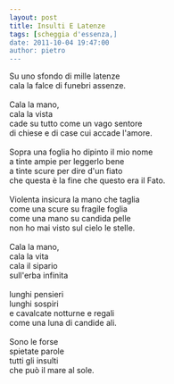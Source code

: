 ```yaml
---
layout: post
title: Insulti E Latenze
tags: [scheggia d'essenza,]
date: 2011-10-04 19:47:00
author: pietro
---
```

Su uno sfondo di mille latenze<br/>cala la falce di funebri assenze.<br/><br/>Cala la mano,<br/>cala la vista<br/>cade su tutto come un vago sentore<br/>di chiese e di case cui accade l'amore.<br/><br/>Sopra una foglia ho dipinto il mio nome<br/>a tinte ampie per leggerlo bene<br/>a tinte scure per dire d'un fiato<br/>che questa è la fine che questo era il Fato.<br/><br/>Violenta insicura la mano che taglia<br/>come una scure su fragile foglia<br/>come una mano su candida pelle<br/>non ho mai visto sul cielo le stelle.<br/><br/>Cala la mano,<br/>cala la vita<br/>cala il sipario<br/>sull'erba infinita<br/><br/>lunghi pensieri<br/>lunghi sospiri<br/>e cavalcate notturne e regali<br/>come una luna di candide ali.<br/><br/>Sono le forse<br/>spietate parole<br/>tutti gli insulti<br/>che può il mare al sole.<br/><br/><br/>
